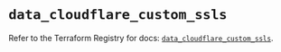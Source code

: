 # `data_cloudflare_custom_ssls`

Refer to the Terraform Registry for docs: [`data_cloudflare_custom_ssls`](https://registry.terraform.io/providers/cloudflare/cloudflare/5.8.2/docs/data-sources/custom_ssls).
